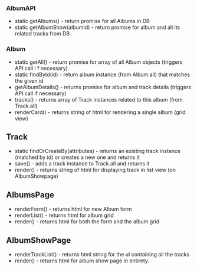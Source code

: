### AlbumAPI
- static getAlbums() - return promise for all Albums in DB
- static getAlbumShow(albumId) - return promise for album and all its related tracks from DB

### Album 
- static getAll() - return promise for array of all Album objects (triggers API call i f necessary)
- static findById(id) - return album instance (from Album.all) that matches the given id
- getAlbumDetails() - returns promise for album and track details (triggers API call if necessary)
- tracks() - returns array of Track instances related to this album (from Track.all)
- renderCard() - returns string of html for rendering a single album (grid view)

## Track 
- static findOrCreateBy(attributes) - returns an existing track instance (matched by id) or creates a new one and returns it
- save() - adds a track instance to Track.all and returns it
- render() - returns string of html for displaying track in list view (on AlbumShowpage)

## AlbumsPage
- renderForm() - returns html for new Album form
- renderList() - returns html for album grid
- render() - returns html for both the form and the album grid

## AlbumShowPage
- renderTrackList() - returns html string for the ul containing all the tracks
- render() - returns html for album show page in entirety.